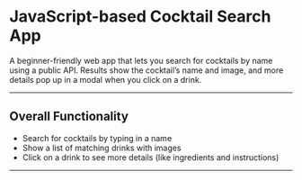 # JavaScript-based Cocktail Search App

A beginner-friendly web app that lets you search for cocktails by name using a public API. Results show the cocktail’s name and image, and more details pop up in a modal when you click on a drink.

---

## Overall Functionality

- Search for cocktails by typing in a name
- Show a list of matching drinks with images
- Click on a drink to see more details (like ingredients and instructions)

---
